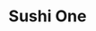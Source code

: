 ---
layout: place
title: "Sushi One"
permalink: /nevada/reno/sushi-one.html
stateAbbr: NV
stateName: Nevada
cityName: Reno
seo:
  name: "Sushi One"
  type: Restaurant
  links: http://www.sushionereno.com/
description: "Looking for sushi in Reno, Nevada? Check out Sushi One for a delightful Japanese dining experience. Enjoy a variety of sushi and other dishes in a welcoming ..."
place_id: ChIJx9-QenZAmYARYvGzmRTosOc
photos:
  - name: >-
      places/ChIJx9-QenZAmYARYvGzmRTosOc/photos/AeeoHcIcSIyhNZz5PD4OuanwYoWcwgh6dhAaOI2zYwG8f4gRi2NPskQzpC_KJv9udPLgO20i9byOF49TzREvFHADLOUIpK4wjVubyhACpGHDnzqA-v0D6MuLCHYz0F1OJ8RHDWlpGQ06b7aSI2IyNowiOkM4N3XrFAfOzTQWbh7lcDTzjl-2CqDO1ExShrbppfxnd_LD4M4TYfBDK4HHB71ZPMp3OMORDyVe8gWGchJWSs2yr461ufxgqgYOOhAtbwkOrmHIr7cH6Nm24STljkjSW7UD26ToQBIdAThpYNXi2gPekRdYilaDV9nlvuThT4nnA3x_OLtxP11XLuz6tdPN82WuFP3ALvopW6CMxdbl4aPMi3v4c-ZSsqMYOtCpveD-IlbS74H15CGROGoxSBqFJHFqCFiL4k99Y1eOiJ9inMHZv1Qn
    widthPx: 3024
    heightPx: 4032
    authorAttributions:
      - displayName: Jason hikes and stuff
        uri: https://maps.google.com/maps/contrib/103941017776390015237
        photoUri: >-
          https://lh3.googleusercontent.com/a-/ALV-UjWVSSrU2EKvmpO6yCU_RbVWYxok8kJPDkRUe9nbaCaDQRy7mIDd=s100-p-k-no-mo
    flagContentUri: >-
      https://www.google.com/local/imagery/report/?cb_client=maps_api_places.places_api&image_key=!1e10!2sCIHM0ogKEICAgICs44ma2wE&hl=en-US
    googleMapsUri: >-
      https://www.google.com/maps/place//data=!3m4!1e2!3m2!1sCIHM0ogKEICAgICs44ma2wE!2e10!4m2!3m1!1s0x809940767a90dfc7:0xe7b0e81499b3f162
  - name: >-
      places/ChIJx9-QenZAmYARYvGzmRTosOc/photos/AeeoHcLkTciV4Pg6S1sv-sxQTLOGrILydwNmF7cgK1_tZCpDQuT3AnyZLzWPzZ7NUesGxD82Ki2GAXJc61uqOdtNUACO8_MOdwGtMY8uB53oD-usHL7l-htrKX4YoK0uLWlW2hOMbsJJW9WVhdWR5SSkCPtC7sTnRmLbsA4JtxzP_Cnf4a3yx59w3cLeIR5d4LtXRgB_xmDFps-It-y-CBpjmsOctHefBjgT4sKaIaZ1UQ2MlpWX5i_P2XNZMBkKAt_YlKpMDD_pjjMYLYziG5VvTraLxgZD6yCI0ZtGBH8ZtFpj2g
    widthPx: 1512
    heightPx: 1512
    authorAttributions:
      - displayName: Sushi One
        uri: https://maps.google.com/maps/contrib/100482294766224639649
        photoUri: >-
          https://lh3.googleusercontent.com/a-/ALV-UjWnkDNMRESayDow9xmbjwoxleG-_qn5u_gsDQ46DyTJ61CBKFQX=s100-p-k-no-mo
    flagContentUri: >-
      https://www.google.com/local/imagery/report/?cb_client=maps_api_places.places_api&image_key=!1e10!2sAF1QipN0mqsL7m3x2_a7NGTtqZxUO5Sj4BF-Zzoqv-o9&hl=en-US
    googleMapsUri: >-
      https://www.google.com/maps/place//data=!3m4!1e2!3m2!1sAF1QipN0mqsL7m3x2_a7NGTtqZxUO5Sj4BF-Zzoqv-o9!2e10!4m2!3m1!1s0x809940767a90dfc7:0xe7b0e81499b3f162
  - name: >-
      places/ChIJx9-QenZAmYARYvGzmRTosOc/photos/AeeoHcIZbdASwvfNlgAe-t_b4ImD0IYQa-1FsChBzIpgiD_gPZxpaMfMk-qHB4Hz__1X1DJGdcCbv8h5q55g_rQlGbSGi9hGOFsB1s37m0ZbdGQREEUBYbe3N8PxmrTOR8lGKyzBRMiDdAAe0-o6YPkf9QDoocRic8K3OvR5X_n_1EP6oVdvHJEb-S0pa6uUiSFvghmbPns20haFXW4iLs-t6aZfnP5QDIp2QyVrS_bRU0pjyR261Mq7Fikomw3-WAAQv2VbHPvTHh5NO_Q-UgFuOc6-xlffUA15Kmm00Br1xNyImyG_C3plTgOK8gB5LcFwJr9cRu-bWomf_XQ0gr2Js2gHwtO_2MPgww2jqX6jT10xK7aEAWcIZhtqr8HBNMn9AMowpkRvZUm2eghhQE3e4MhgQmiVrL5tBh6RTNML9Ryz3g
    widthPx: 4000
    heightPx: 3000
    authorAttributions:
      - displayName: Holly Pinheiro
        uri: https://maps.google.com/maps/contrib/116659018648041816104
        photoUri: >-
          https://lh3.googleusercontent.com/a/ACg8ocJ6jg-X_mD5wcx1_ogDHLAjqHQnvY3weMRKbNEasYCa93DUEw=s100-p-k-no-mo
    flagContentUri: >-
      https://www.google.com/local/imagery/report/?cb_client=maps_api_places.places_api&image_key=!1e10!2sCIHM0ogKEICAgICH4PaFZA&hl=en-US
    googleMapsUri: >-
      https://www.google.com/maps/place//data=!3m4!1e2!3m2!1sCIHM0ogKEICAgICH4PaFZA!2e10!4m2!3m1!1s0x809940767a90dfc7:0xe7b0e81499b3f162
  - name: >-
      places/ChIJx9-QenZAmYARYvGzmRTosOc/photos/AeeoHcJX_01ZzJISqyZGKoURLbzzoHGW_p5VwY6xmIAC-DZCX1ARg-yfq7XyfuKDlcOyxzzp2qPCEZ3OEMkfbtkqykKtW6LV_WGs0VTkXvWXtlsDdvup8LJmu5wcNia2hijfZPvsfbOMzRm9n2vS03QVkUZXy3VsqRCrjaKJBXIx_AfzZIFtZjZeD2LSf95v79v0kQ_o5_QEA9xPs3T4Ne6q7BNofTfjScxxMZ0nrl--5xSUmDCs2MsUMqBfXF5wk8qMwrCyioRvFT0Q77bGCYaWj290clTwG4IcMXxwAMXOrzHXhnqgVWYQ_g5AL1gNC39mlj497YpHrN919XCz0GEjohnJ8kSmjoWOCAzdhbRRxhp0Zvbt_NW9Zi3VRJStsBaCi-g_T4ppkV7XH3-IgEdV_d4BxjuesnvEtjypih-T_H8
    widthPx: 4800
    heightPx: 3600
    authorAttributions:
      - displayName: Adam Sabado
        uri: https://maps.google.com/maps/contrib/108750989693302215495
        photoUri: >-
          https://lh3.googleusercontent.com/a/ACg8ocLu2oulrWwYtmBrxOYVTGZbbiQXaMy-JC5xy26xa2zjz60-eQ=s100-p-k-no-mo
    flagContentUri: >-
      https://www.google.com/local/imagery/report/?cb_client=maps_api_places.places_api&image_key=!1e10!2sCIHM0ogKEICAgICF8cP7Gg&hl=en-US
    googleMapsUri: >-
      https://www.google.com/maps/place//data=!3m4!1e2!3m2!1sCIHM0ogKEICAgICF8cP7Gg!2e10!4m2!3m1!1s0x809940767a90dfc7:0xe7b0e81499b3f162
  - name: >-
      places/ChIJx9-QenZAmYARYvGzmRTosOc/photos/AeeoHcLmfeSx1d0rpJdyh6BoBf7TnCQnJ6Padb_RYP4Utpsd5wGke-_0PGMIHcrxx2mg4EpVub_HFWJgAHFDxq31wdP5RsgjMn0fowsD9OSB-ZNfO4OML6-LQCFzQdQp1m0iwQ_mi-7NDig5mDmG_zNGZUEHBkPE6hWZ4RcEpjYdb2l-yakG0OTLOT3s0P0LCe_oH1XEOQxRubI4excjgx321r7lXe9TUkSOSYpbgLzOyhKCuKDSlIUz-N3vb7pT1fCcBrY4VKFkGXW8tpusnGV792WwdYI1ObLoTaNeKXZFBiD_kgfVKSpHbqpHYPlBfl-H5WTjT6Qb1iIeytbsMdzwWfwZUAxofLpRDqkd1VFG4DGknOUf2pbLp3IC54qsAJlntThf8MjwU46LdpC5ftk0ZJCviH9eilW54J0kzGSouDJ3PQ
    widthPx: 3072
    heightPx: 4096
    authorAttributions:
      - displayName: Richard Vigil
        uri: https://maps.google.com/maps/contrib/103237240561762250677
        photoUri: >-
          https://lh3.googleusercontent.com/a-/ALV-UjVGNQdGEsI5wIerV1pfX7gFAh0p6wsAQDaWVgCW-FkqmF1DuUHY=s100-p-k-no-mo
    flagContentUri: >-
      https://www.google.com/local/imagery/report/?cb_client=maps_api_places.places_api&image_key=!1e10!2sCIHM0ogKEICAgICWy9mKMA&hl=en-US
    googleMapsUri: >-
      https://www.google.com/maps/place//data=!3m4!1e2!3m2!1sCIHM0ogKEICAgICWy9mKMA!2e10!4m2!3m1!1s0x809940767a90dfc7:0xe7b0e81499b3f162
  - name: >-
      places/ChIJx9-QenZAmYARYvGzmRTosOc/photos/AeeoHcLqi7mZ7IzT1d77cLt-DaA-M6_uYK8uifQqCDAFEb7qsv1uxuX2I3qh304QXjkTA7TJiqngQRb6Bok55zQ-duGmRH_NqGJr6AKB-65HXK8fEfRSOX3k6asraXm4OAFPZxhJwJWcM3BytfZYEcMKYXSOb_16_ak9Q1GOFutA9Bxg-7ZAQqtxmtkRgoLevE7A5OtVLgOgWx_rgzF-Qfcsp_Qlxegy2Z-0KiZk_NH5G6lkdJzzgaXLC1_s9DSar4k1WXyVM6lIbdNCA4RPSV3euuvEUY9ftCs5VlZJewNxz25D11kQZ-pe1dZTIzgJmOir33TTvIshZ8Q4aWmIuOuSGU6QsirJmt8GPyXvFAIyKKTthwN8fAId7H8zsyIktluYNZKZCGO93n1daFvy3FBdEHFbEpeMI9EzwsVEPgzN0_eLqQ
    widthPx: 4080
    heightPx: 2296
    authorAttributions:
      - displayName: Stephen Hutchings
        uri: https://maps.google.com/maps/contrib/113538596036352282907
        photoUri: >-
          https://lh3.googleusercontent.com/a-/ALV-UjVuwL_DQUN7YizXWZRMdnOjCW1SQidAOtvnfcB2zmyI1U8JbPri9Q=s100-p-k-no-mo
    flagContentUri: >-
      https://www.google.com/local/imagery/report/?cb_client=maps_api_places.places_api&image_key=!1e10!2sCIHM0ogKEICAgIDf8-LQSA&hl=en-US
    googleMapsUri: >-
      https://www.google.com/maps/place//data=!3m4!1e2!3m2!1sCIHM0ogKEICAgIDf8-LQSA!2e10!4m2!3m1!1s0x809940767a90dfc7:0xe7b0e81499b3f162
  - name: >-
      places/ChIJx9-QenZAmYARYvGzmRTosOc/photos/AeeoHcISp1pXj1UzvTJqFgpFSr0Yv-fFO_qhN-KK-nTrOeh5UkwHUYafh3uL3k94GwNiZ6nQPJ-MFnl9NmuyA_l8cvmNaqWoR1TVJAKSjVmiuZcEJWtIXykxDX0wa_ax1fgO9-IXLGJVHxCN4OnrBK85M7GES735h8i0ainZsd0DrZEy0tVU8myaGN2oIuU89gOOEuZuqMXr-31tiA_jajnbfJI2n2_Dl7hH6PxWU19028devBvBGFRyW2iZnrvyBXunalbXvu9z0me4FK1rhK5263zTHOri9USgPoA7i4AVXNe7dmIrmCTSKrRU0qvlUnpKceraYapfUHHuq8VbJ6MRbOMYbsq1hhWXR5lz3Q6BPhGf9D7QhJmagVd4AFtE_ed46PPNVuq5hlexlcVzN0yDJh55KBjEKNuRUvorkhQi6YDWVaq9
    widthPx: 4032
    heightPx: 3024
    authorAttributions:
      - displayName: Ryan Flowers
        uri: https://maps.google.com/maps/contrib/109190891124377551497
        photoUri: >-
          https://lh3.googleusercontent.com/a-/ALV-UjUXplSPDvre7wFrwEdrgO6G5XUVooRUU6UAXg8pM5Yxi68gHLIS=s100-p-k-no-mo
    flagContentUri: >-
      https://www.google.com/local/imagery/report/?cb_client=maps_api_places.places_api&image_key=!1e10!2sCIHM0ogKEICAgID297rpgwE&hl=en-US
    googleMapsUri: >-
      https://www.google.com/maps/place//data=!3m4!1e2!3m2!1sCIHM0ogKEICAgID297rpgwE!2e10!4m2!3m1!1s0x809940767a90dfc7:0xe7b0e81499b3f162
  - name: >-
      places/ChIJx9-QenZAmYARYvGzmRTosOc/photos/AeeoHcLlURx5Ao_PlJs7Z_4oO3Yo5Lj4WclrRhjpAlzYJiyA4TRNEAgjysOU-AOP924e6D-BOahHZa8A5-1AoKNDXVv-EMWykw3O3E8xnXZHhEcChcMX7hDnpGbQtK-Uk0jjvGuu-7T2F-vjRxYZdp7JAN4VQabjqM0ByFcfgqUkN0pbj46kqSqJEjwzfaZlk-xtgXNholMiptKu7X2t7bRdcJhrFWxwgyNSNFB9qSK-sGJjjwoUTQAvm_xpfm3yc5D2bF6p6I5OdzWteLDHaUfjg5hXN-iIPC4DyTkKjqWGcmvQf5Vh3eMCvlmCVsmj_u2cxSpYp7Q3BIlnSG9PpTqrU1Ar1WwpqioU1X2eDvCgXTG94a2uEGTsU8ZXHvYLAA-tOpU6zaxSDr4hU84awnLnud2bVYLi8YajE_IKEJCiwx2lJg
    widthPx: 4032
    heightPx: 3024
    authorAttributions:
      - displayName: Winson Yong
        uri: https://maps.google.com/maps/contrib/108700681185063426081
        photoUri: >-
          https://lh3.googleusercontent.com/a/ACg8ocJ6etKqh3lysWRySIkJt-0mGqhHBvZIAGWO8Hu5icmg1x3sLg=s100-p-k-no-mo
    flagContentUri: >-
      https://www.google.com/local/imagery/report/?cb_client=maps_api_places.places_api&image_key=!1e10!2sCIHM0ogKEICAgICkq5P6Jw&hl=en-US
    googleMapsUri: >-
      https://www.google.com/maps/place//data=!3m4!1e2!3m2!1sCIHM0ogKEICAgICkq5P6Jw!2e10!4m2!3m1!1s0x809940767a90dfc7:0xe7b0e81499b3f162
  - name: >-
      places/ChIJx9-QenZAmYARYvGzmRTosOc/photos/AeeoHcLE-0-3NteY_vXZkiPUalB2YpjRzQje8_uR4-_3cRo3QMUZCUxW-3Rn21wBWbzoEIkALclHPdmpGkMPXMMF6bjBBeX8raQ-mZ84m5U61E1NwIzrlPTu0UZmbaoxtg9MlVCkzga2MebzaxiOD2-9n9GTnQWAbGkSGNfUXAjDviRbFq6s_eHE7d-LSu1sDIg7IMh1X1K0jkDINypMmxN3keDjqJGZrUCTL0WOZxjr2o-517hHc_Tm3br75Q_M1uy4gy9sZatwICdoN4aCtYzp7rlWhgY8R_GYK6IAVoD8aaSCKN9p73Ez5daLTzhg-YnTyqsAMybBk7B9BqoSgXGBUdianDPulVW_rhRdVaT8Ia2FMdXv8LjGizxQsntOzV-vQIsqMmRB8eGyM_LX2Eqk8Q-4J-nVyA3ngz1Df7AUeYm_PNej
    widthPx: 4032
    heightPx: 3024
    authorAttributions:
      - displayName: Duy Tran
        uri: https://maps.google.com/maps/contrib/111992745418422588191
        photoUri: >-
          https://lh3.googleusercontent.com/a-/ALV-UjUsTePtJWvtUoxPQ4rr8451S0KFfKGBi6IoFhHteAGrn12b2gIK=s100-p-k-no-mo
    flagContentUri: >-
      https://www.google.com/local/imagery/report/?cb_client=maps_api_places.places_api&image_key=!1e10!2sCIHM0ogKEICAgIC41tOUhQE&hl=en-US
    googleMapsUri: >-
      https://www.google.com/maps/place//data=!3m4!1e2!3m2!1sCIHM0ogKEICAgIC41tOUhQE!2e10!4m2!3m1!1s0x809940767a90dfc7:0xe7b0e81499b3f162
  - name: >-
      places/ChIJx9-QenZAmYARYvGzmRTosOc/photos/AeeoHcIH7XpnI7L4W0VR8b-QyYX0K5zNG1D1_VdKGFeeMspRpmJaaOlXwMX-GuPbF7ThqOuMJeFpd9t7SVhNC21bC_6BQzSuOKiyt2m6OAMiqvNoWKZjwoDu8O6JgjBnOItqrm1VfrUHW1B85g-tv9DvCZ0kqniehaaVGX6LgOfNk7jY3Oee6AhFuoeTEWDob9adxQJ0k1ZVHiCX4h1tpOAAJa6B-TtIIRHlwUKoaS5azudGFgM3Mk9olbT3E3ap7OnOHqtitrdFLIyNU0k_qPMh2djV0TFAIypbnsIQULWfZSMvFdy0l5p5d2f9VF4M0y6-uaUzRMdhw4dL58IV79czzA3X2x_FiBHKxx_nU20ej2eZm37dRRCCgrA05vSv2tbAzsKjeQGxFlsg2wzVJPxJ_DHEHpTWyvtSxvI4Mf5scx7eXK6b
    widthPx: 3024
    heightPx: 4032
    authorAttributions:
      - displayName: Ben Pastor
        uri: https://maps.google.com/maps/contrib/118371599937780052554
        photoUri: >-
          https://lh3.googleusercontent.com/a-/ALV-UjVWTQAgqkxNIrg9hAOFwYqWmAtrL_UeaF93z_KMEBLhumzLb1s=s100-p-k-no-mo
    flagContentUri: >-
      https://www.google.com/local/imagery/report/?cb_client=maps_api_places.places_api&image_key=!1e10!2sCIHM0ogKEICAgID1--fL7AE&hl=en-US
    googleMapsUri: >-
      https://www.google.com/maps/place//data=!3m4!1e2!3m2!1sCIHM0ogKEICAgID1--fL7AE!2e10!4m2!3m1!1s0x809940767a90dfc7:0xe7b0e81499b3f162
address: 4944 S Virginia St, Reno, NV 89502, USA
street: 4944 S Virginia St
city: Reno
state: NV
zip: '89502'
country: USA
neighborhood: null
latitude: '39.481249'
longitude: '-119.790139'
accessibility_options:
  wheelchairAccessibleParking: true
  wheelchairAccessibleEntrance: true
  wheelchairAccessibleRestroom: true
  wheelchairAccessibleSeating: true
business_status: OPERATIONAL
name: Sushi One
google_maps_links:
  directionsUri: >-
    https://www.google.com/maps/dir//''/data=!4m7!4m6!1m1!4e2!1m2!1m1!1s0x809940767a90dfc7:0xe7b0e81499b3f162!3e0
  placeUri: https://maps.google.com/?cid=16695098993838125410
  writeAReviewUri: >-
    https://www.google.com/maps/place//data=!4m3!3m2!1s0x809940767a90dfc7:0xe7b0e81499b3f162!12e1
  reviewsUri: >-
    https://www.google.com/maps/place//data=!4m4!3m3!1s0x809940767a90dfc7:0xe7b0e81499b3f162!9m1!1b1
  photosUri: >-
    https://www.google.com/maps/place//data=!4m3!3m2!1s0x809940767a90dfc7:0xe7b0e81499b3f162!10e5
primary_type: Sushi Restaurant
opening_hours:
  regular: null
  current: null
secondary_opening_hours:
  regular:
    weekdayDescriptions: null
    type: null
  current:
    weekdayDescriptions: null
    type: null
phone: (775) 828-2335
price_level: null
price_range: $20 &ndash; $30
rating: '4.1'
rating_count: 328
website: http://www.sushionereno.com/
reviews: null
parking_options: null
payment_options: null
allow_dogs: null
curbside_pickup: null
delivery: null
dine_in: null
good_for_children: null
good_for_groups: null
good_for_sports: null
live_music: null
menu_for_children: null
outdoor_seating: null
reservable: null
restroom: null
serves_beer: null
serves_breakfast: null
serves_brunch: null
serves_cocktails: null
serves_coffee: null
serves_dinner: null
serves_dessert: null
serves_lunch: null
serves_vegetarian_food: null
serves_wine: null
takeout: null
summary: null

---